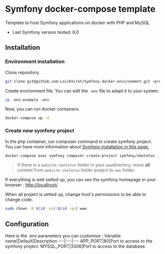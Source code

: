 # Symfony docker-compose template
Template to host Symfony applications on docker with PHP and MySQL
- Last Symfony version tested: 6.0
 
## Installation
### Environment installation
Clone repository.
```bash
git clone git@github.com:LoickVirot/Symfony-docker-environment.git <project_name>
```

Create environment file. You can edit the `.env` file to adapt it to your system.  
```bash
cp .env.example .env
```

Now, you can run docker containers.
```bash
docker-compose up -d
```
### Create new symfony project
In the php container, run composer command to create symfony project. You can have more information about [Symfony installation in this page.](https://symfony.com/doc/current/setup.html)
```bash
docker-compose exec symfony composer create-project symfony/skeleton .
```

> If there is a `website-skeleton` folder in your `www`directory, move **all** content from `website-skeleton` folder project to `www` folder.

If everything is well setted up, you can see the symfony homepage in your browser : [http://localhost/](http://localhost)

When all project is setted up, change host's permissions to be able to change code.
```bash
sudo chown -R $(id -un):$(id -gn) www
```

## Configuration
Here is the .env parameters you can customize :
Variable name|Default|Description 
---|---|---
APP_PORT|80|Port to access to the symfony project.
MYSQL_PORT|3306|Port to access to the database.